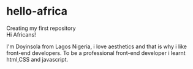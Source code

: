 # hello-africa
Creating my first repository
<br>
Hi Africans!

I'm Doyinsola from Lagos Nigeria, i love aesthetics and that is why i like front-end developers.
To be a professional front-end developer i learnt html,CSS and javascript.
